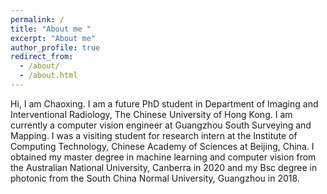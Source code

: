 ```yaml
---
permalink: /
title: "About me "
excerpt: "About me"
author_profile: true
redirect_from: 
  - /about/
  - /about.html
---
```


Hi, I am Chaoxing. I am a future PhD student in Department of Imaging and Interventional Radiology, The Chinese University of Hong Kong. I am currently a computer vision engineer at Guangzhou South Surveying and Mapping. I was a visiting student for research intern at the Institute of Computing Technology, Chinese Academy of Sciences at Beijing, China. I obtained my master degree in machine learning and computer vision from the Australian National University, Canberra in 2020 and my Bsc degree in photonic from the South China Normal University, Guangzhou in 2018. 

